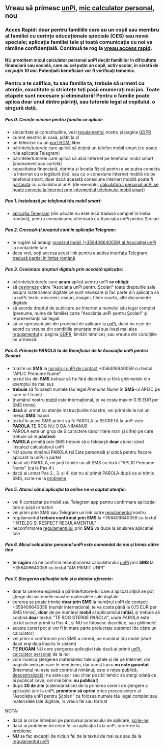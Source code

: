 ## Vreau să primesc [unPi](https://www.unpi.ro/), [mic calculator personal](http://pc.unpi.ro/), nou

### Acces Rapid: **doar** pentru familiile care au un copil sau membru al familiei cu cerințe educaționale speciale (CES) sau nevoi speciale; aplicația familiei tale și toată comunicația cu noi va rămâne confidențială. Continuă te rog la [vreau access rapid](https://start.unpi.ro/vreau/rapid/).

#### NU **promitem** micul calculator personal _unPi_ decât familiilor în dificultate financiară sau socială, care au cel puțin un copil, **activ școlar**, în vârstă de _cel puțin 10 ani_. Potențialii beneficiari vor fi verificați temeinic.

### Pentru a te califica, tu sau familia ta, trebuie să urmezi cu atenție, exactitate și strictețe **toți** pașii enumerați mai jos. **Toate** etapele sunt necesare și eliminatorii! Pentru o familie poate aplica doar unul dintre părinți, sau tutorele legal al copilului, o singură dată.

##### Pas 0. Cerințe minime pentru familia ce aplică:
- sinceritate și corectitudine, vezi [regulamentul](http://regulament.unpi.ro) nostru și pagina [GDPR](http://gdpr.unpi.ro/)
- curent electric în casă, plătit la zi
- un televizor cu un [port HDMI](https://en.wikipedia.org/wiki/HDMI) liber
- părintele/tutorele care aplică să dețină un telefon mobil smart (ce poate rula aplicația Telegram)
- părintele/tutorele care aplică să aibă Internet pe telefonul mobil smart (abonament sau cartelă)
- capacitatea financiară, dorința și locația fizică pentru a se putea conecta la Internet cu o legătură _fixă_, sau cu o conexiune Internet mobilă de pe telefonul smart, doar dacă această conexiune Internet mobilă poate fi [partajată](https://dexonline.ro/definitie/partaja) cu calculatorul unPi (de exemplu, [calculatorul personal unPi se poate conecta la Internet prin intermediul telefonului mobil smart](https://www.youtube.com/watch?v=g9VJny5jjt0))

##### Pas 1. Instalează pe telefonul tău mobil smart:
- [aplicația Telegram](https://telegram.org/apps) (din păcate nu este încă tradusă complet în limba română), pentru comunicarea ulterioară cu Asociația unPi pentru Școlari

##### Pas 2. Creează-ți propriul cont în aplicația Telegram:
- te rugăm să adaugi [numărul mobil (+358406640059) al Asociației unPi](tel:+358406640059) la contactele tale
- daca vrei, poți accesa acest [link pentru a activa interfața Telegram tradusă parțial în limba română](https://t.me/setlanguage/ro-beta)

##### Pas 3. Cesionare drepturi digitale prin această aplicație:
- părintele/tutorele care **acum** aplică pentru unPi **se obligă**:
- să [cesioneze](https://dexonline.ro/definitie/cesiona) către "Asociația unPi pentru Școlari" toate drepturile sale asupra materialelor digitale ce sunt necesare și fac parte din aplicația sa la unPi: texte, descrieri, eseuri, imagini, filme scurte, alte documente digitale
- să acorde dreptul de publicare pe Internet a numelui său legal complet (prenume, nume de familie) catre "Asociația unPi pentru Școlari" și reprezentanții săi legali
- să se oprească aici din procesul de aplicare la [unPi](https://www.unpi.ro/), dacă nu este de acord cu vreuna din condițiile enunțate mai sus (vezi mai ales [regulamentul](http://regulament.unpi.ro/) și pagina [GDPR](http://gdpr.unpi.ro/), limitări tehnice), sau vreuna din condițiile ce urmează:

##### Pas 4. Primește PAROLA ta de Beneficiar de la Asociația unPi pentru Școlari:
- trimite un **SMS** la [numărul unPi de contact](tel:+358406640059) +358406640059 cu textul "APLIC Prenume Nume"
- textul tău din **SMS** _trebuie_ să fie fără diacritice și fără ghilimelele din exemplul de mai sus
- **trebuie** să folosești numele tău legal _Prenume Nume_ în **SMS**-ul APLIC pe care ni-l trimiți
- (numărul nostru [mobil](tel:+358406640059) este internațional, te va costa maxim 0.15 EUR per SMS trimis)
- **dacă** ai urmat cu atenție instrucțiunile noastre, vei primi de la noi un mesaj **SMS** înapoi
- textul în acest SMS primit va fi: PAROLA ta SECRETA la unPi este **PAROLA** TE ROG NU O DA NIMANUI!
- PAROLA este un grup de 6 caractere (_doar_ litere mari și cifre) pe care trebuie să le **păstrezi**
- **PAROLA** primită prin SMS trebuie să o folosești **doar** atunci când instalezi calculatorul unPi
- NU spune nimănui PAROLA ta! Este personală și unică pentru fiecare aplicant la unPi în parte!
- dacă uiți PAROLA, ne poți trimite un alt SMS cu textul "APLIC Prenume Nume" (ca la Pas 4.)
- dacă ai urmat Pas 2., 3. și 4. dar nu ai primit PAROLA după ce ai trimis SMS, scrie-ne la [probleme](mailto:probleme@unpi.ro)

##### Pas 5. Atunci când aplicația ta online ne-a captat atenția:
- vei fi contactat pe mobil sau Telegram app pentru confirmare aplicației tale și pașii urmatori
- vei primi prin SMS sau Telegram un link catre [regulamentul](http://regulament.unpi.ro) nostru
- regulamentul **trebuie confirmat prin SMS** la +358406640059 cu textul "INTELEG SI RESPECT REGULAMENTUL"
- neconfirmarea [regulamentului](http://regulament.unpi.ro) prin **SMS** va duce la anularea aplicatiei tale

##### Pas 6. Micul calculator personal unPi este comandat de noi și trimis către tine
- **te rugăm** să ne confirmi recepționarea calculatorului [unPi](http://pc.unpi.ro/) prin **SMS** la +358406640059 cu textul "AM PRIMIT UNPI"

##### Pas 7. Ștergerea aplicației tale și a datelor aferente:
- doar la cererea expresă a părinte/tutore-lui care a aplicat _inițial_ se pot șterge din sistemele noastre materialele sale digitale
- cererea se poate trimite **doar prin SMS** la numărul unPi de contact: +358406640059 (număr internațional, te va costa până la 0.15 EUR per SMS trimis), **doar** de pe numărul **mobil** al aplicantului **inițial**, și trebuie să conțină **doar** textul: "TE ROG STERGE _PAROLA_", unde _PAROLA_ este textul _secret_ primit la Pas 4., și NU se folosesc diacritice, sau ghilimele!
- aceste cereri pot și vor fi în mare parte prelucrate _automat_ (de către un calculator)
- vei primi o confirmare prin SMS a cererii, pe numărul tău mobil (_doar_ dacă erai deja înscris în sistem)
- **TE RUGĂM** NU cere ștergerea aplicației tale dacă ai primit [unPi, calculator personal](http://pc.unpi.ro/) de la noi
- vom încerca ștergerea materialelor tale digitale și de pe Internet, din paginile web pe care le menținem, dar acest lucru **nu este garantat** (Internetul nu este sub controlul nimănui, este o rețea publică, [descentralizată](https://dexonline.ro/definitie/descentralizat); nu este ușor sau chiar posibil tehnic să ștergi odată ce ai publicat ceva; cel mai bine: **nu publica!**)
- după **30 de zile** (calendaristice) de la primirea cererii de ștergere a aplicației tale la unPi, **promitem să oprim** orice proces extern al "Asociația unPi pentru Școlari" ce folosea numele tău legal complet sau materialele tale digitale, în vreun fel sau format

NOTA:
- dacă ai orice întrebari pe parcursul procesului de aplicare, [scrie-ne](mailto:intrebari@unpi.ro)
- dacă ai probleme de orice fel cu aplicația ta la unPi, scrie-ne la [probleme](mailto:probleme@unpi.ro)
- **NU** se fac excepții de niciun fel de la textul de mai sus sau de la [regulamentul unPi](http://regulament.unpi.ro/)
